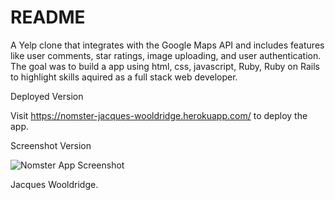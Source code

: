 # README

A Yelp clone that integrates with the Google Maps API and includes features like user comments, star ratings, image uploading, and user authentication. The goal was to build a app using html, css, javascript, Ruby, Ruby on Rails to highlight skills aquired as a full stack web developer.

Deployed Version

Visit https://nomster-jacques-wooldridge.herokuapp.com/ to deploy the app.

Screenshot Version

![Nomster App Screenshot](app/images/Nomster_image.png "Screenshot") 

Jacques Wooldridge.
